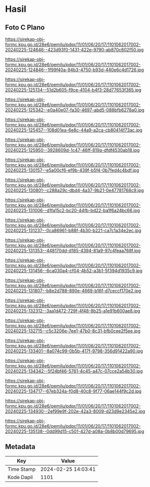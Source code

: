 # Hasil

## Foto C Plano

https://sirekap-obj-formc.kpu.go.id/28e6/pemilu/pdpr/11/01/06/20/17/1101062017002-20240225-124646--423d93f0-1431-422e-9790-ab870c602f50.jpg

https://sirekap-obj-formc.kpu.go.id/28e6/pemilu/pdpr/11/01/06/20/17/1101062017002-20240225-124846--1f99f40a-94b3-4750-b93d-440e6c4d1726.jpg

https://sirekap-obj-formc.kpu.go.id/28e6/pemilu/pdpr/11/01/06/20/17/1101062017002-20240225-125134--51d2b605-f9ce-4104-b4f3-28d77653f365.jpg

https://sirekap-obj-formc.kpu.go.id/28e6/pemilu/pdpr/11/01/06/20/17/1101062017002-20240225-125342--e0a40e07-fa30-4697-abd5-088bfb6278a0.jpg

https://sirekap-obj-formc.kpu.go.id/28e6/pemilu/pdpr/11/01/06/20/17/1101062017002-20240225-125457--108d01ea-6e8c-44a9-a2ca-cb80414f73ac.jpg

https://sirekap-obj-formc.kpu.go.id/28e6/pemilu/pdpr/11/01/06/20/17/1101062017002-20240225-125950--3928609d-1c47-46ff-819a-dfdf4530ab18.jpg

https://sirekap-obj-formc.kpu.go.id/28e6/pemilu/pdpr/11/01/06/20/17/1101062017002-20240225-130157--e5a00cf6-ef9b-439f-b5f4-0b7fed4c4bdf.jpg

https://sirekap-obj-formc.kpu.go.id/28e6/pemilu/pdpr/11/01/06/20/17/1101062017002-20240225-130801--c288a29c-dbd4-4a37-9b21-0e47781768c9.jpg

https://sirekap-obj-formc.kpu.go.id/28e6/pemilu/pdpr/11/01/06/20/17/1101062017002-20240225-131006--d1fa15c2-bc20-44fb-bd22-ba1f6a24bc66.jpg

https://sirekap-obj-formc.kpu.go.id/28e6/pemilu/pdpr/11/01/06/20/17/1101062017002-20240225-131237--0ca86961-b88f-4b30-b221-ca7c1a34e2ec.jpg

https://sirekap-obj-formc.kpu.go.id/28e6/pemilu/pdpr/11/01/06/20/17/1101062017002-20240225-131353--448170dd-d185-4394-81a9-97c4feaa768f.jpg

https://sirekap-obj-formc.kpu.go.id/28e6/pemilu/pdpr/11/01/06/20/17/1101062017002-20240225-131456--6ca030a4-cf04-4b52-a3b1-5f394d1935c9.jpg

https://sirekap-obj-formc.kpu.go.id/28e6/pemilu/pdpr/11/01/06/20/17/1101062017002-20240225-131807--b8e2d788-890e-4669-b16f-d7ceccf170e2.jpg

https://sirekap-obj-formc.kpu.go.id/28e6/pemilu/pdpr/11/01/06/20/17/1101062017002-20240225-132312--3aa1d472-729f-4f48-8b25-a1e91b600ae8.jpg

https://sirekap-obj-formc.kpu.go.id/28e6/pemilu/pdpr/11/01/06/20/17/1101062017002-20240225-132715--c5c3206e-7ee1-47b0-8c31-bfb0cee2f5ee.jpg

https://sirekap-obj-formc.kpu.go.id/28e6/pemilu/pdpr/11/01/06/20/17/1101062017002-20240225-133401--8a074c99-0b5b-417f-9798-356d91422a90.jpg

https://sirekap-obj-formc.kpu.go.id/28e6/pemilu/pdpr/11/01/06/20/17/1101062017002-20240225-134342--5f24bf46-5761-4c45-a47c-07cce2a54b30.jpg

https://sirekap-obj-formc.kpu.go.id/28e6/pemilu/pdpr/11/01/06/20/17/1101062017002-20240225-134717--67eb324a-f0d8-40c8-9f77-06ae144f9c2d.jpg

https://sirekap-obj-formc.kpu.go.id/28e6/pemilu/pdpr/11/01/06/20/17/1101062017002-20240225-134930--2ef99e9f-202e-42a3-8009-d23d9e2345e2.jpg

https://sirekap-obj-formc.kpu.go.id/28e6/pemilu/pdpr/11/01/06/20/17/1101062017002-20240225-135138--0dd99d15-c501-427d-a08a-0b8b00d79695.jpg


## Metadata

| Key        | Value               |
| ---------- | ------------------- |
| Time Stamp | 2024-02-25 14:03:41 |
| Kode Dapil | 1101                |



